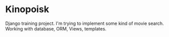 # Kinopoisk
Django training project.
I'm trying to implement some kind of movie search. Working with database, ORM, Views, templates.


